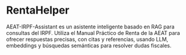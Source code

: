 # RentaHelper
AEAT-IRPF-Assistant es un asistente inteligente basado en RAG para consultas del IRPF. Utiliza el Manual Práctico de Renta de la AEAT para ofrecer respuestas precisas, con citas y referencias, usando LLM, embeddings y búsquedas semánticas para resolver dudas fiscales.
